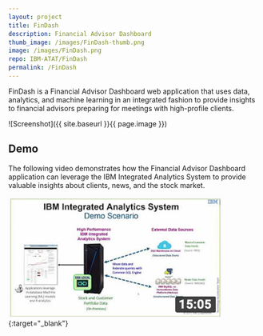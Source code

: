 ```yaml
---
layout: project
title: FinDash
description: Financial Advisor Dashboard
thumb_image: /images/FinDash-thumb.png
image: /images/FinDash.png
repo: IBM-ATAT/FinDash
permalink: /FinDash
---
```


FinDash is a Financial Advisor Dashboard web application that uses data, analytics, and machine learning in an integrated fashion to provide insights to financial advisors preparing for meetings with high-profile clients.

![Screenshot]({{ site.baseurl }}{{ page.image }})

## Demo

The following video demonstrates how the Financial Advisor Dashboard application can leverage the IBM Integrated Analytics System to provide valuable insights about clients, news, and the stock market.

[![Integrated Analytics System Demo Video](images/FinDash-video-thumbnail.png)](https://youtu.be/XTzEc00jx_E?t=38){:target="_blank"}